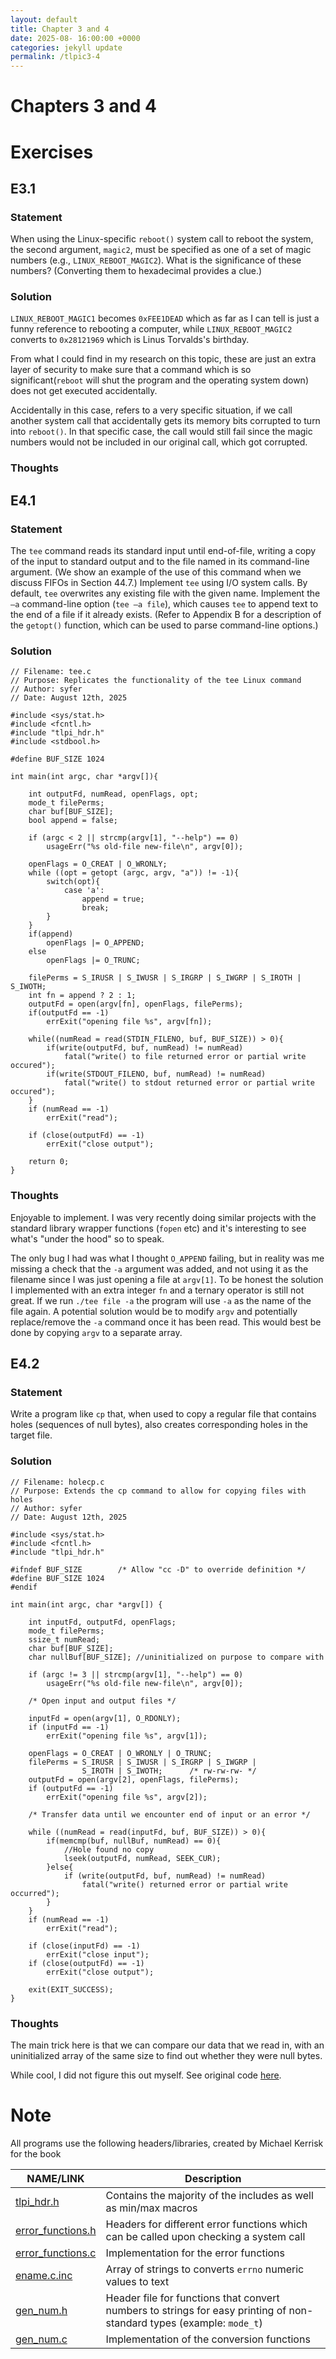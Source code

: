 ```yaml
---
layout: default
title: Chapter 3 and 4
date: 2025-08- 16:00:00 +0000
categories: jekyll update
permalink: /tlpic3-4
---
```

# Chapters  3 and 4
# Exercises
## E3.1
### Statement
When using the Linux-specific `reboot()` system call to reboot the system, the second argument, `magic2`, must be specified as one of a set of magic numbers (e.g., `LINUX_REBOOT_MAGIC2`). What is the significance of these numbers? (Converting them to hexadecimal provides a clue.)

### Solution
`LINUX_REBOOT_MAGIC1` becomes `0xFEE1DEAD` which as far as I can tell is just a funny reference to rebooting a computer, while `LINUX_REBOOT_MAGIC2` converts to `0x28121969` which is Linus Torvalds's birthday.

From what I could find in my research on this topic, these are just an extra layer of security to make sure that a command which is so significant(`reboot` will shut the program and the operating system down) does not get executed accidentally. 

Accidentally in this case, refers to a very specific situation, if we call another system call that accidentally gets its memory bits corrupted to turn into `reboot()`. In that specific case, the call would still fail since the magic numbers would not be included in our original call, which got corrupted.

### Thoughts
## E4.1
### Statement
The `tee` command reads its standard input until end-of-file, writing a copy of the input to standard output and to the file named in its command-line argument. (We show an example of the use of this command when we discuss FIFOs in Section 44.7.) Implement `tee` using I/O system calls. By default, `tee` overwrites any existing file with the given name. Implement the `–a` command-line option (`tee –a file`), which causes `tee` to append text to the end of a file if it already exists. (Refer to Appendix B for a description of the `getopt()` function, which can be used to parse command-line options.)

### Solution
```
// Filename: tee.c
// Purpose: Replicates the functionality of the tee Linux command
// Author: syfer
// Date: August 12th, 2025

#include <sys/stat.h>
#include <fcntl.h>
#include "tlpi_hdr.h"
#include <stdbool.h>

#define BUF_SIZE 1024

int main(int argc, char *argv[]){

    int outputFd, numRead, openFlags, opt;
    mode_t filePerms;
    char buf[BUF_SIZE];
    bool append = false;

    if (argc < 2 || strcmp(argv[1], "--help") == 0)
        usageErr("%s old-file new-file\n", argv[0]);

    openFlags = O_CREAT | O_WRONLY;
    while ((opt = getopt (argc, argv, "a")) != -1){
        switch(opt){
            case 'a':
                append = true;
                break;
        }
    }
    if(append)
        openFlags |= O_APPEND;
    else
        openFlags |= O_TRUNC;

    filePerms = S_IRUSR | S_IWUSR | S_IRGRP | S_IWGRP | S_IROTH | S_IWOTH;
    int fn = append ? 2 : 1;
    outputFd = open(argv[fn], openFlags, filePerms);
    if(outputFd == -1)
        errExit("opening file %s", argv[fn]);

    while((numRead = read(STDIN_FILENO, buf, BUF_SIZE)) > 0){
        if(write(outputFd, buf, numRead) != numRead)
            fatal("write() to file returned error or partial write occured");
        if(write(STDOUT_FILENO, buf, numRead) != numRead)
            fatal("write() to stdout returned error or partial write occured");
    }
    if (numRead == -1)
        errExit("read");

    if (close(outputFd) == -1)
        errExit("close output");
    
    return 0;
}
```

### Thoughts
Enjoyable to implement. I was very recently doing similar projects with the standard library wrapper functions (`fopen` etc) and it's interesting to see what's "under the hood" so to speak.

The only bug I had was what I thought `O_APPEND` failing, but in reality was me missing a check that the `-a` argument was added, and not using it as the filename since I was just opening a file at `argv[1]`. To be honest the solution I implemented with an extra integer `fn` and a ternary operator is still not great. If we run `./tee file -a` the program will use `-a` as the name of the file again. A potential solution would be to modify `argv` and potentially replace/remove the `-a` command once it has been read. This would best be done by copying `argv` to a separate array.

## E4.2
### Statement
Write a program like `cp` that, when used to copy a regular file that contains holes (sequences of null bytes), also creates corresponding holes in the target file.

### Solution
```
// Filename: holecp.c
// Purpose: Extends the cp command to allow for copying files with holes
// Author: syfer
// Date: August 12th, 2025

#include <sys/stat.h>
#include <fcntl.h>
#include "tlpi_hdr.h"

#ifndef BUF_SIZE        /* Allow "cc -D" to override definition */
#define BUF_SIZE 1024
#endif

int main(int argc, char *argv[]) {

    int inputFd, outputFd, openFlags;
    mode_t filePerms;
    ssize_t numRead;
    char buf[BUF_SIZE];
    char nullBuf[BUF_SIZE]; //uninitialized on purpose to compare with

    if (argc != 3 || strcmp(argv[1], "--help") == 0)
        usageErr("%s old-file new-file\n", argv[0]);

    /* Open input and output files */

    inputFd = open(argv[1], O_RDONLY);
    if (inputFd == -1)
        errExit("opening file %s", argv[1]);

    openFlags = O_CREAT | O_WRONLY | O_TRUNC;
    filePerms = S_IRUSR | S_IWUSR | S_IRGRP | S_IWGRP |
                S_IROTH | S_IWOTH;      /* rw-rw-rw- */
    outputFd = open(argv[2], openFlags, filePerms);
    if (outputFd == -1)
        errExit("opening file %s", argv[2]);

    /* Transfer data until we encounter end of input or an error */

    while ((numRead = read(inputFd, buf, BUF_SIZE)) > 0){
        if(memcmp(buf, nullBuf, numRead) == 0){
            //Hole found no copy
            lseek(outputFd, numRead, SEEK_CUR);
        }else{
            if (write(outputFd, buf, numRead) != numRead)
                fatal("write() returned error or partial write occurred");
        }
    }
    if (numRead == -1)
        errExit("read");

    if (close(inputFd) == -1)
        errExit("close input");
    if (close(outputFd) == -1)
        errExit("close output");

    exit(EXIT_SUCCESS);
}
```

### Thoughts
The main trick here is that we can compare our data that we read in, with an uninitialized array of the same size to find out whether they were null bytes. 

While cool, I did not figure this out myself. See original code [here](https://github.com/rmascarenhas/lpi/blob/master/chap04/hcp.c).

# Note
All programs use the following headers/libraries, created by Michael Kerrisk for the book

|NAME/LINK|Description|
|-|-|
|[tlpi_hdr.h](https://man7.org/tlpi/code/online/dist/lib/tlpi_hdr.h.html)|Contains the majority of the includes as well as min/max macros|
|[error_functions.h](https://man7.org/tlpi/code/online/dist/lib/error_functions.h.html)| Headers for different error functions which can be called upon checking a system call|
|[error_functions.c](https://man7.org/tlpi/code/online/dist/lib/error_functions.c.html)| Implementation for the error functions|
|[ename.c.inc](https://man7.org/tlpi/code/online/dist/lib/ename.c.inc.html)|Array of strings to converts `errno` numeric values to text|
|[gen_num.h](https://man7.org/tlpi/code/online/dist/lib/get_num.h.html)|Header file for functions that convert numbers to strings for easy printing of non-standard types (example: `mode_t`)|
|[gen_num.c](https://man7.org/tlpi/code/online/dist/lib/get_num.c.html)|Implementation of the conversion functions|

